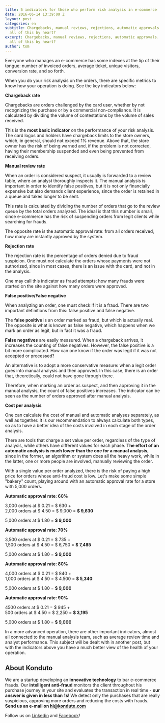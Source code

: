 ```yaml
---
title: 5 indicators for those who perform risk analysis in e-commerce
date: 2016-06-14 13:39:00 Z
layout: post
categories: en
subtitle: Chargebacks, manual reviews, rejections, automatic approvals. Do you know
  all of this by heart?
excerpt: Chargebacks, manual reviews, rejections, automatic approvals. Do you know
  all of this by heart?
author: tom
---
```


Everyone who manages an e-commerce has some indexes at the tip of their tongue: number of invoiced orders, average ticket, unique visitors, conversion rate, and so forth.

When you do your risk analysis on the orders, there are specific metrics to know how your operation is doing. See the key indicators below:

**Chargeback rate**

Chargebacks are orders challenged by the card user, whether by not recognizing the purchase or by a commercial non-compliance. It is calculated by dividing the volume of contestations by the volume of sales received.

This is the **most basic indicator** on the performance of your risk analysis. The card logos and holders have chargeback limits to the store owners, which, in general, should not exceed 1% revenue. Above that, the store owner has the risk of being warned and, if the problem is not corrected, having their membership suspended and even being prevented from receiving orders.

**Manual review rate**

When an order is considered suspect, it usually is forwarded to a review table, where an analyst thoroughly inspects it. The manual analysis is important in order to identify false positives, but it is not only financially expensive but also demands client experience, since the order is retained in a queue and takes longer to be sent.

This rate is calculated by dividing the number of orders that go to the review queue by the total orders analyzed. The ideal is that this number is small, since e-commerce has the risk of suspending orders from legit clients while searching for frauds.

The opposite rate is the automatic approval rate: from all orders received, how many are instantly approved by the system.

**Rejection rate**

The rejection rate is the percentage of orders denied due to fraud suspicion. One must not calculate the orders whose payments were not authorized, since in most cases, there is an issue with the card, and not in the analysis.

One may call this indicator as fraud attempts: how many frauds were started on the site against how many orders were approved.

**False positive/False negative**

When analyzing an order, one must check if it is a fraud. There are two important definitions from this: false positive and false negative.

The **false positive** is an order marked as fraud, but which is actually real. The opposite is what is known as false negative, which happens when we mark an order as legit, but in fact it was a fraud.

**False negatives** are easily measured. When a chargeback arrives, it increases the counting of false negatives. However, the false positive is a bit more complicated. How can one know if the order was legit if it was not accepted or processed?

An alternative is to adopt a more conservative measure: when a legit order goes into manual analysis and then approved. In this case, there is an order that, theoretically, could not have gone through there.

Therefore, when marking an order as suspect, and then approving it in the manual analysis, the count of false positives increases. The indicator can be seen as the number of orders approved after manual analysis.

**Cost per analysis**

One can calculate the cost of manual and automatic analyses separately, as well as together. It is our recommendation to always calculate both types, so as to have a better idea of the costs involved in each stage of the order analysis.

There are tools that charge a set value per order, regardless of the type of analysis, while others have different values for each phase. **The effort of an automatic analysis is much lower than the one for a manual analysis**, since in the former, an algorithm or system does all the heavy work, while in the latter, one or more people are involved, manually reviewing the order.

With a single value per order analyzed, there is the risk of paying a high price for orders whose anti-fraud cost is low.  Let's make some simple "bakery" count, playing around with an automatic approval rate for a store with 5,000 orders.

**Automatic approval rate: 60%**

3,000 orders at $ 0.21 = $ 630 +  
2,000 orders at $ 4.50 = $ 9,000 = **$ 9,630**

5,000 orders at $ 1.80 = **$ 9,000**

**Automatic approval rate: 70%**

3,500 orders at $ 0.21 = $ 735 +  
1,500 orders at $ 4.50 = $ 6,750 = **$ 7,485**

5,000 orders at $ 1.80 = **$ 9,000**

**Automatic approval rate: 80%**

4,000 orders at $ 0.21 = $ 840 +  
1,000 orders at $ 4.50 = $ 4.500 = **$ 5,340**

5,000 orders at $ 1.80 = **$ 9,000**

**Automatic approval rate: 90%**

4500 orders at $ 0.21 = $ 945 +  
500 orders at $ 4.50 = $ 2,250 = **$ 3,195**

5,000 orders at $ 1.80 = **$ 9,000**

In a more advanced operation, there are other important indicators, almost all connected to the manual analysis team, such as average review time and analyst performance. This subject will be dealt with in another post, but with the indicators above you have a much better view of the health of your operation.

## About Konduto

We are a startup developing an **innovative technology** to bar e-commerce frauds. Our **intelligent anti-fraud** monitors the client throughout his purchase journey in your site and evaluates the transaction in real time - **our answer is given in less than 1s**! We detect only the purchases that are really suspicious, approving more orders and reducing the costs with frauds. **Send us an e-mail on [hi@konduto.com](mailto:hi@konduto.com)**

Follow us on [Linkedin](https://www.linkedin.com/company/konduto?trk=company_logo) and [Facebook](https://www.facebook.com/konduto?fref=ts)!